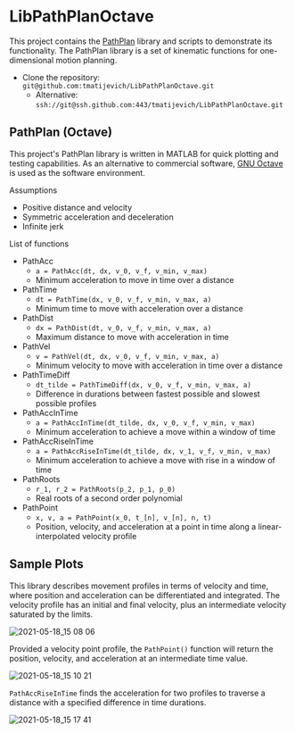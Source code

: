 # LibPathPlanOctave

This project contains the [PathPlan](https://github.com/tmatijevich/LibPathPlan) library and scripts to demonstrate its functionality. The PathPlan library is a set of kinematic functions for one-dimensional motion planning.

- Clone the repository: `git@github.com:tmatijevich/LibPathPlanOctave.git`
	- Alternative: `ssh://git@ssh.github.com:443/tmatijevich/LibPathPlanOctave.git`
	
## PathPlan (Octave)

This project's PathPlan library is written in MATLAB for quick plotting and testing capabilities. As an alternative to commercial software, [GNU Octave](https://www.gnu.org/software/octave/) is used as the software environment.

Assumptions
- Positive distance and velocity
- Symmetric acceleration and deceleration
- Infinite jerk

List of functions
- PathAcc
	- `a = PathAcc(dt, dx, v_0, v_f, v_min, v_max)`
	- Minimum acceleration to move in time over a distance
- PathTime
	- `dt = PathTime(dx, v_0, v_f, v_min, v_max, a)`
	- Minimum time to move with acceleration over a distance
- PathDist
	- `dx = PathDist(dt, v_0, v_f, v_min, v_max, a)`
	- Maximum distance to move with acceleration in time
- PathVel
	- `v = PathVel(dt, dx, v_0, v_f, v_min, v_max, a)`
	- Minimum velocity to move with acceleration in time over a distance
- PathTimeDiff
	- `dt_tilde = PathTimeDiff(dx, v_0, v_f, v_min, v_max, a)`
	- Difference in durations between fastest possible and slowest possible profiles
- PathAccInTime
	- `a = PathAccInTime(dt_tilde, dx, v_0, v_f, v_min, v_max)`
	- Minimum acceleration to achieve a move within a window of time
- PathAccRiseInTime
	- `a = PathAccRiseInTime(dt_tilde, dx, v_1, v_f, v_min, v_max)`
	- Minimum acceleration to achieve a move with rise in a window of time
- PathRoots
	- `r_1, r_2 = PathRoots(p_2, p_1, p_0)`
	- Real roots of a second order polynomial
- PathPoint
	- `x, v, a = PathPoint(x_0, t_[n], v_[n], n, t)`
	- Position, velocity, and acceleration at a point in time along a linear-interpolated velocity profile
	
## Sample Plots

This library describes movement profiles in terms of velocity and time, where position and acceleration can be differentiated and integrated. The velocity profile has an initial and final velocity, plus an intermediate velocity saturated by the limits.

![2021-05-18_15 08 06](https://user-images.githubusercontent.com/33841634/118716809-de048300-b7ea-11eb-8022-8f65cd71a55c.png)

Provided a velocity point profile, the `PathPoint()` function will return the position, velocity, and acceleration at an intermediate time value.

![2021-05-18_15 10 21](https://user-images.githubusercontent.com/33841634/118717067-2e7be080-b7eb-11eb-86ff-90735e557f76.png)

`PathAccRiseInTime` finds the acceleration for two profiles to traverse a distance with a specified difference in time durations.

![2021-05-18_15 17 41](https://user-images.githubusercontent.com/33841634/118717859-36885000-b7ec-11eb-9d88-324cf8796e31.png)
